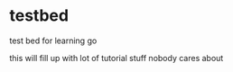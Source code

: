 # testbed
test bed for learning go

this will fill up with lot of tutorial stuff nobody cares about

